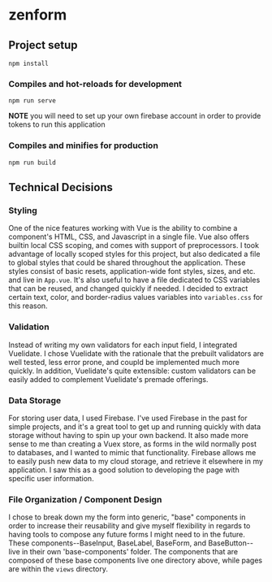 # zenform

## Project setup

```
npm install
```

### Compiles and hot-reloads for development

```
npm run serve
```

**NOTE** you will need to set up your own firebase account in order to provide tokens to run this application

### Compiles and minifies for production


```
npm run build
```


## Technical Decisions

### Styling

One of the nice features working with Vue is the ability to combine a component's HTML, CSS, and Javascript in a single file. Vue also offers builtin local CSS scoping, and comes with support of preprocessors. I took advantage of locally scoped styles for this project, but also dedicated a file to global styles that could be shared throughout the application. These styles consist of basic resets, application-wide font styles, sizes, and etc. and live in `App.vue`. It's also useful to have a file dedicated to CSS variables that can be reused, and changed quickly if needed. I decided to extract certain text, color, and border-radius values variables into `variables.css` for this reason.

### Validation

Instead of writing my own validators for each input field, I integrated Vuelidate. I chose Vuelidate with the rationale that the prebuilt validators are well tested, less error prone, and coupld be implemented much more quickly. In addition, Vuelidate's quite extensible: custom validators can be easily added to complement Vuelidate's premade offerings.

### Data Storage

For storing user data, I used Firebase. I've used Firebase in the past for simple projects, and it's a great tool to get up and running quickly with data storage without having to spin up your own backend. It also made more sense to me than creating a Vuex store, as forms in the wild normally post to databases, and I wanted to mimic that functionality. Firebase allows me to easily push new data to my cloud storage, and retrieve it elsewhere in my application. I saw this as a good solution to developing the page with specific user information.

### File Organization / Component Design

I chose to break down my the form into generic, "base" components in order to increase their reusability and give myself flexibility in regards to having tools to compose any future forms I might need to in the future. These components--BaseInput, BaseLabel, BaseForm, and BaseButton-- live in their own 'base-components' folder. The components that are composed of these base components live one directory above, while pages are within the `views` directory.
